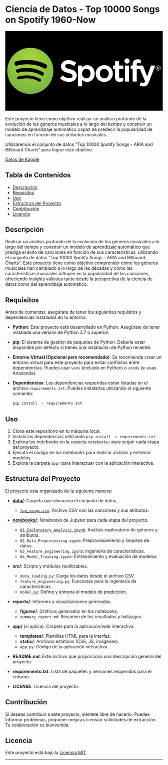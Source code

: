 # Ciencia de Datos - Top 10000 Songs on Spotify 1960-Now

![](./img/dataset-cover.jpg)

Este proyecto tiene como objetivo realizar un análisis profundo de la evolución de los géneros musicales a lo largo del tiempo y construir un modelo de aprendizaje automático capaz de predecir la popularidad de canciones en función de sus atributos musicales. 

Utilizaremos el conjunto de datos "Top 10000 Spotify Songs - ARIA and Billboard Charts" para lograr este objetivo.

[Datos de Kaggle](https://www.kaggle.com/datasets/joebeachcapital/top-10000-spotify-songs-1960-now)

## Tabla de Contenidos
- [Descripción](#descripción)
- [Requisitos](#requisitos)
- [Uso](#uso)
- [Estructura del Proyecto](#estructura-del-proyecto)
- [Contribución](#contribución)
- [Licencia](#licencia)

## Descripción
Realizar un análisis profundo de la evolución de los géneros musicales a lo largo del tiempo y construir un modelo de aprendizaje automático que prediga el éxito de canciones en función de sus características, utilizando el conjunto de datos "Top 10000 Spotify Songs - ARIA and Billboard Charts". Este proyecto tiene como objetivo comprender cómo los géneros musicales han cambiado a lo largo de las décadas y cómo las características musicales influyen en la popularidad de las canciones, ofreciendo insights valiosos tanto desde la perspectiva de la ciencia de datos como del aprendizaje automático.

## Requisitos
Antes de comenzar, asegúrate de tener los siguientes requisitos y dependencias instalados en tu entorno:

- **Python**: Este proyecto está desarrollado en Python. Asegúrate de tener instalada una versión de Python 3.7 o superior.

- **pip**: El sistema de gestión de paquetes de Python. Debería estar disponible por defecto si tienes una instalación de Python reciente.

- **Entorno Virtual (Opcional pero recomendado)**: Se recomienda crear un entorno virtual para este proyecto para evitar conflictos entre dependencias. Puedes usar `venv` (incluido en Python) o `conda` (si usas Anaconda).

- **Dependencias**: Las dependencias requeridas están listadas en el archivo `requirements.txt`. Puedes instalarlas utilizando el siguiente comando:
  ```bash
  pip install -r requirements.txt

## Uso

1. Clona este repositorio en tu máquina local.
2. Instala las dependencias utilizando `pip install -r requirements.txt`.
3. Explora los notebooks en la carpeta `notebooks/` para seguir cada etapa del proyecto.
4. Ejecuta el código en los notebooks para realizar análisis y entrenar modelos.
5. Explora la carpeta `app/` para interactuar con la aplicación interactiva.


## Estructura del Proyecto

El proyecto esta organizado de la siguiente manera:

- [**data/**](data/): Carpeta que almacena el conjunto de datos.
  - [`top_songs.csv`](data/top_songs.csv): Archivo CSV con las canciones y sus atributos.

- [**notebooks/**](notebooks/): Notebooks de Jupyter para cada etapa del proyecto.
  - [`01_Exploratory_Analysis.ipynb`](notebooks/01_Exploratory_Analysis.ipynb): Análisis exploratorio de géneros y atributos.
  - `02_Data_Preprocessing.ipynb`: Preprocesamiento y limpieza de datos.
  - `03_Feature_Engineering.ipynb`: Ingeniería de características.
  - `04_Model_Training.ipynb`: Entrenamiento y evaluación de modelos.

- **src/**: Scripts y módulos reutilizables.
  - `data_loading.py`: Carga los datos desde el archivo CSV.
  - `feature_engineering.py`: Funciones para la ingeniería de características.
  - `model.py`: Define y entrena el modelo de predicción.

- **reports/**: Informes y visualizaciones generadas.
  - **figures/**: Gráficos generados en los notebooks.
  - `summary_report.md`: Resumen de los resultados y hallazgos.

- **app/** (si aplica): Carpeta para la aplicación/web interactiva.
  - **templates/**: Plantillas HTML para la interfaz.
  - **static/**: Archivos estáticos (CSS, JS, imágenes).
  - `app.py`: Código de la aplicación interactiva.

- **README.md**: Este archivo que proporciona una descripción general del proyecto.

- **requirements.txt**: Lista de paquetes y versiones requeridos para el entorno.

- **LICENSE**: Licencia del proyecto.



## Contribución
Si deseas contribuir a este proyecto, siéntete libre de hacerlo. Puedes informar problemas, proponer mejoras o enviar solicitudes de extracción. Tu colaboración es bienvenida.

## Licencia
Este proyecto está bajo la [Licencia MIT](LICENSE).

---
